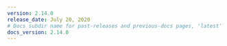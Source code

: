 ```yaml
---
version: 2.14.0
release_date: July 20, 2020
# Docs subdir name for past-releases and previous-docs pages, 'latest' is always used on the main download page.
docs_version: 2.14.0
---
```

